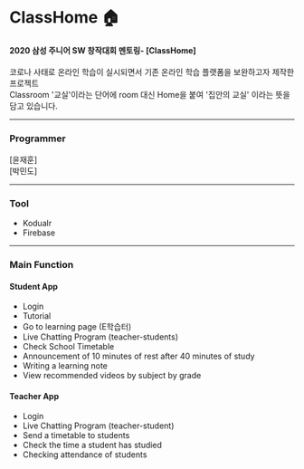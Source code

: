 # ClassHome 🏠
#### 2020 삼성 주니어 SW 창작대회 멘토링- [ClassHome]
코로나 사태로 온라인 학습이 실시되면서 기존 온라인 학습 플랫폼을 보완하고자 제작한 프로젝트<br>
Classroom '교실'이라는 단어에 room 대신 Home을 붙여 '집안의 교실' 이라는 뜻을 담고 있습니다. <br>


------------

### Programmer
[윤재훈]</br>
[박민도]

-----------

### Tool
+ Kodualr
+ Firebase

------------

### Main Function

#### Student App 
+ Login
+ Tutorial
+ Go to learning page (E학습터)
+ Live Chatting Program (teacher-students)
+ Check School Timetable
+ Announcement of 10 minutes of rest after 40 minutes of study
+ Writing a learning note
+ View recommended videos by subject by grade

#### Teacher App
+ Login
+ Live Chatting Program (teacher-student)
+ Send a timetable to students
+ Check the time a student has studied
+ Checking attendance of students
